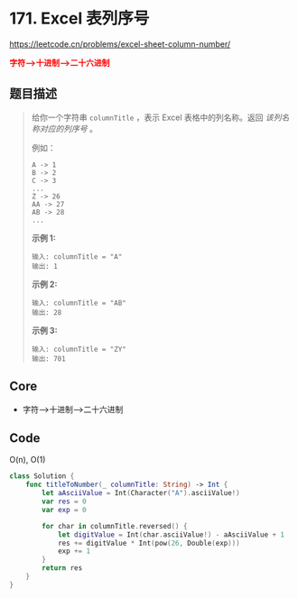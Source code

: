 # 171. Excel 表列序号

https://leetcode.cn/problems/excel-sheet-column-number/

**<font color=red>字符-->十进制-->二十六进制</font>**

## 题目描述

> 给你一个字符串 `columnTitle` ，表示 Excel 表格中的列名称。返回 *该列名称对应的列序号* 。
>
> 例如：
>
> ```
> A -> 1
> B -> 2
> C -> 3
> ...
> Z -> 26
> AA -> 27
> AB -> 28 
> ...
> ```
>
>  
>
> **示例 1:**
>
> ```
> 输入: columnTitle = "A"
> 输出: 1
> ```
>
> **示例 2:**
>
> ```
> 输入: columnTitle = "AB"
> 输出: 28
> ```
>
> **示例 3:**
>
> ```
> 输入: columnTitle = "ZY"
> 输出: 701
> ```

## Core

- 字符-->十进制-->二十六进制



## Code

O(n), O(1)

```swift
class Solution {
    func titleToNumber(_ columnTitle: String) -> Int {
        let aAsciiValue = Int(Character("A").asciiValue!)
        var res = 0
        var exp = 0

        for char in columnTitle.reversed() {
            let digitValue = Int(char.asciiValue!) - aAsciiValue + 1
            res += digitValue * Int(pow(26, Double(exp)))
            exp += 1
        }
        return res
    }
}
```

